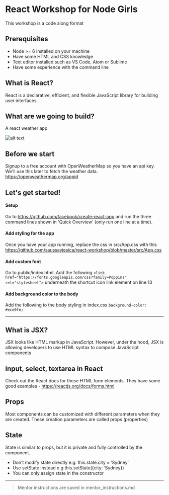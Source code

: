 # React Workshop for Node Girls
This workshop is a code along format

## Prerequisites

* Node >= 6 installed on your machine
* Have some HTML and CSS knowledge
* Text editor installed such as VS Code, Atom or Sublime
* Have some experience with the command line

## What is React?

React is a declarative, efficient, and flexible JavaScript library for building user interfaces.

## What are we going to build?

A react weather app

![alt text](https://i.imgur.com/tteDZMy.png)

## Before we start

Signup to a free account with OpenWeatherMap so you have an api key. We'll use this later to fetch the weather data. https://openweathermap.org/appid

## Let's get started!

#### Setup

Go to https://github.com/facebook/create-react-app and run the three command lines shown in 'Quick Overview' (only run one line at a time).

#### Add styling for the app

Once you have your app running, replace the css in src/App.css with this https://github.com/saussayjesica/react-workshop/blob/master/src/App.css

#### Add custom font

Go to public/index.html. Add the following `<link href="https://fonts.googleapis.com/css?family=Poppins" rel="stylesheet">`
underneath the shortcut icon link element on line 13

#### Add background color to the body

Add the following to the body styling in index.css
`background-color: #ece0fe;`

---

## What is JSX?

JSX looks like HTML markup in JavaScript. However, under the hood, JSX is allowing developers to use HTML syntax to compose JavaScript components

## input, select, textarea in React

Check out the React docs for these HTML form elements. They have some good examples - https://reactjs.org/docs/forms.html

## Props

Most components can be customized with different parameters when they are created. These creation parameters are called props (properties)

## State

State is similar to props, but it is private and fully controlled by the component.

* Don’t modify state directly e.g. this.state.city = ‘Sydney’
* Use setState instead e.g this.setState({city: ‘Sydney})
* You can only assign state in the constructor

---

> Mentor instructions are saved in mentor_instructions.md
